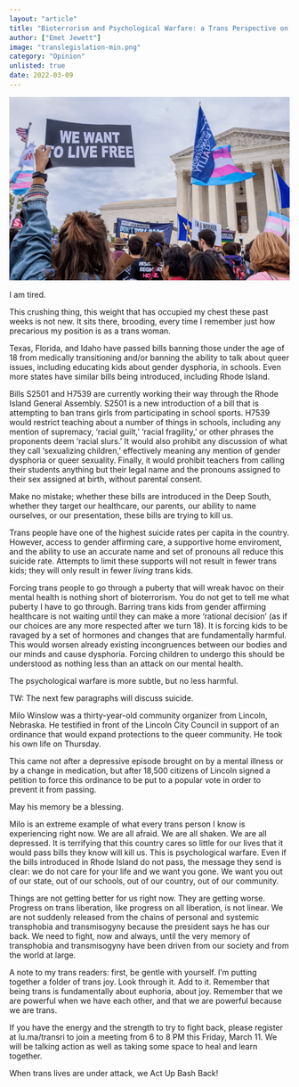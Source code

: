 ```yaml
---
layout: "article"
title: "Bioterrorism and Psychological Warfare: a Trans Perspective on the Anti-Trans Legislation"
author: ["Emet Jewett"]
image: "translegislation-min.png"
category: "Opinion"
unlisted: true
date: 2022-03-09
---
```


![Protest Image](/assets/images/translegislation-min.png)

I am tired.

This crushing thing, this weight that has occupied my chest these past weeks is not new. It sits there, brooding, every time I remember just how precarious my position is as a trans woman. 

Texas, Florida, and Idaho have passed bills banning those under the age of 18 from medically transitioning and/or banning the ability to talk about queer issues, including educating kids about gender dysphoria, in schools. Even more states have similar bills being introduced, including Rhode Island. 

Bills S2501 and H7539 are currently working their way through the Rhode Island General Assembly. S2501 is a new introduction of a bill that is attempting to ban trans girls from participating in school sports. H7539 would restrict teaching about a number of things in schools, including any mention of supremacy, ‘racial guilt,’ ‘racial fragility,’ or other phrases the proponents deem ‘racial slurs.’ It would also prohibit any discussion of what they call ‘sexualizing children,’ effectively meaning any mention of gender dysphoria or queer sexuality. Finally, it would prohibit teachers from calling their students anything but their legal name and the pronouns assigned to their sex assigned at birth, without parental consent. 

Make no mistake; whether these bills are introduced in the Deep South, whether they target our healthcare, our parents, our ability to name ourselves, or our presentation, these bills are trying to kill us. 

Trans people have one of the highest suicide rates per capita in the country. However, access to gender affirming care, a supportive home enviroment, and the ability to use an accurate name and set of pronouns all reduce this suicide rate. Attempts to limit these supports will not result in fewer trans kids; they will only result in fewer *living* trans kids.

Forcing trans people to go through a puberty that will wreak havoc on their mental health is nothing short of bioterrorism. You do not get to tell me what puberty I have to go through. Barring trans kids from gender affirming healthcare is not waiting until they can make a more ‘rational decision’ (as if our choices are any more respected after we turn 18). It is forcing kids to be ravaged by a set of hormones and changes that are fundamentally harmful. This would worsen already existing incongruences between our bodies and our minds and cause dysphoria. Forcing children to undergo this should be understood as nothing less than an attack on our mental health.

The psychological warfare is more subtle, but no less harmful.

TW: The next few paragraphs will discuss suicide.

Milo Winslow was a thirty-year-old community organizer from Lincoln, Nebraska. He testified in front of the Lincoln City Council in support of an ordinance that would expand protections to the queer community. He took his own life on Thursday. 

This came not after a depressive episode brought on by a mental illness or by a change in medication, but after 18,500 citizens of Lincoln signed a petition to force this ordinance to be put to a popular vote in order to prevent it from passing. 

May his memory be a blessing.

Milo is an extreme example of what every trans person I know is experiencing right now. We are all afraid. We are all shaken. We are all depressed. It is terrifying that this country cares so little for our lives that it would pass bills they know will kill us. This is psychological warfare. Even if the bills introduced in Rhode Island do not pass, the message they send is clear: we do not care for your life and we want you gone. We want you out of our state, out of our schools, out of our country, out of our community. 

Things are not getting better for us right now. They are getting worse. Progress on trans liberation, like progress on all liberation, is not linear. We are not suddenly released from the chains of personal and systemic transphobia and transmisogyny because the president says he has our back. We need to fight, now and always, until the very memory of transphobia and transmisogyny have been driven from our society and from the world at large.  

A note to my trans readers: first, be gentle with yourself. I’m putting together a folder of trans joy. Look through it. Add to it. Remember that being trans is fundamentally about euphoria, about joy. Remember that we are powerful when we have each other, and that we are powerful because we are trans.

If you have the energy and the strength to try to fight back, please register at lu.ma/transri to join a meeting from 6 to 8 PM this Friday, March 11. We will be talking action as well as taking some space to heal and learn together. 

When trans lives are under attack, we Act Up Bash Back!
